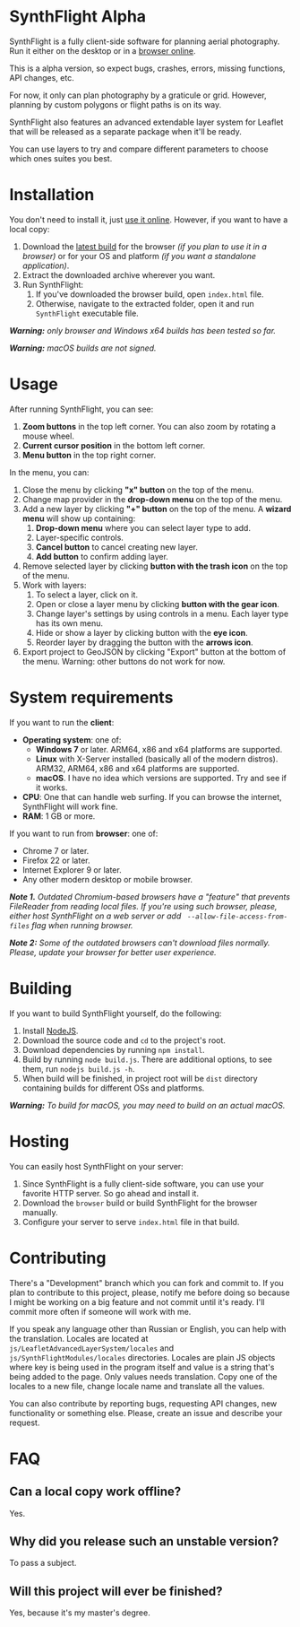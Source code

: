 # SynthFlight Alpha

SynthFlight is a fully client-side software for planning aerial photography. Run it either on the desktop or in a [browser online](https://matafokka.github.io/SynthFlight/).

This is a alpha version, so expect bugs, crashes, errors, missing functions, API changes, etc.

For now, it only can plan photography by a graticule or grid. However, planning by custom polygons or flight paths is on its way.

SynthFlight also features an advanced extendable layer system for Leaflet that will be released as a separate package when it'll be ready.

You can use layers to try and compare different parameters to choose which ones suites you best.

# Installation

You don't need to install it, just [use it online](https://matafokka.github.io/SynthFlight/). However, if you want to have a local copy:

1. Download the [latest build](https://github.com/matafokka/SynthFlight/releases/latest) for the browser *(if you plan to use it in a browser)* or for your OS and platform *(if you want a standalone application)*.
1. Extract the downloaded archive wherever you want.
1. Run SynthFlight:
    1. If you've downloaded the browser build, open `index.html` file.
    1. Otherwise, navigate to the extracted folder, open it and run `SynthFlight` executable file.

***Warning:** only browser and Windows x64 builds has been tested so far.*

***Warning:** macOS builds are not signed.*

# Usage

After running SynthFlight, you can see:
1. **Zoom buttons** in the top left corner. You can also zoom by rotating a mouse wheel.
1. **Current cursor position** in the bottom left corner.
1. **Menu button** in the top right corner.

In the menu, you can:
1. Close the menu by clicking **"x" button** on the top of the menu.
1. Change map provider in the **drop-down menu** on the top of the menu.
1. Add a new layer by clicking **"+" button** on the top of the menu. A **wizard menu** will show up containing:
    1. **Drop-down menu** where you can select layer type to add.
    1. Layer-specific controls.
    1. **Cancel button** to cancel creating new layer.
    1. **Add button** to confirm adding layer.
1. Remove selected layer by clicking **button with the trash icon** on the top of the menu.
1. Work with layers:
    1. To select a layer, click on it.
    1. Open or close a layer menu by clicking **button with the gear icon**.
    1. Change layer's settings by using controls in a menu. Each layer type has its own menu.
    1. Hide or show a layer by clicking button with the **eye icon**.
    1. Reorder layer by dragging the button with the **arrows icon**.
1. Export project to GeoJSON by clicking "Export" button at the bottom of the menu. Warning: other buttons do not work for now.

# System requirements

If you want to run the **client**:

* **Operating system**: one of:
    * **Windows 7** or later. ARM64, x86 and x64 platforms are supported.
    * **Linux** with X-Server installed (basically all of the modern distros). ARM32, ARM64, x86 and x64 platforms are supported.
    * **macOS**. I have no idea which versions are supported. Try and see if it works.
* **CPU**: One that can handle web surfing. If you can browse the internet, SynthFlight will work fine.
* **RAM**: 1 GB or more.

If you want to run from **browser**: one of:

* Chrome 7 or later.
* Firefox 22 or later.
* Internet Explorer 9 or later.
* Any other modern desktop or mobile browser.

***Note 1.*** *Outdated Chromium-based browsers have a "feature" that prevents FileReader from reading local files. If you're using such browser, please, either host SynthFlight on a web server or add ` --allow-file-access-from-files` flag when running browser.*

***Note 2:*** *Some of the outdated browsers can't download files normally. Please, update your browser for better user experience.*

# Building

If you want to build SynthFlight yourself, do the following:

1. Install [NodeJS](https://www.nodejs.org).
1. Download the source code and `cd` to the project's root.
1. Download dependencies by running `npm install`.
1. Build by running `node build.js`. There are additional options, to see them, run `nodejs build.js -h`.
1. When build will be finished, in project root will be `dist` directory containing builds for different OSs and platforms.

***Warning:** To build for macOS, you may need to build on an actual macOS.*

# Hosting

You can easily host SynthFlight on your server:
1. Since SynthFlight is a fully client-side software, you can use your favorite HTTP server. So go ahead and install it.
1. Download the `browser` build or build SynthFlight for the browser manually.
1. Configure your server to serve `index.html` file in that build.

# Contributing

There's a "Development" branch which you can fork and commit to. If you plan to contribute to this project, please, notify me before doing so because I might be working on a big feature and not commit until it's ready. I'll commit more often if someone will work with me.

If you speak any language other than Russian or English, you can help with the translation. Locales are located at `js/LeafletAdvancedLayerSystem/locales` and `js/SynthFlightModules/locales` directories. Locales are plain JS objects where key is being used in the program itself and value is a string that's being added to the page. Only values needs translation. Copy one of the locales to a new file, change locale name and translate all the values.

You can also contribute by reporting bugs, requesting API changes, new functionality or something else. Please, create an issue and describe your request.

# FAQ

## Can a local copy work offline?
Yes.

## Why did you release such an unstable version?
To pass a subject.

## Will this project will ever be finished?
Yes, because it's my master's degree.
